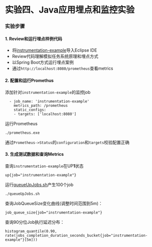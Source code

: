 实验四、Java应用埋点和监控实验
======

### 实验步骤

#### 1. Review和运行埋点样例代码

* 将[instrumentation-example](instrumentation-example)导入Eclipse IDE
* Review代码理解模拟任务系统原理和埋点方式
* 以Spring Boot方式运行埋点案例
* 通过`http://localhost:8080/prometheus`查看metrics

#### 2. 配置和运行Promethus

添加针对`instrumentation-example`的监控job

```
  - job_name: 'instrumentation-example'
    metrics_path: /prometheus
    static_configs:
    - targets: ['localhost:8080']
```

运行Prometheus

```
./prometheus.exe
```

通过`Prometheus->Status`的`configuration`和`targets`校验配置正确

#### 3. 生成测试数据和查询Metrics

查询`instrumentation-example`在UP**1**状态

```
up{job="instrumentation-example"}
```

运行[queueUpJobs.sh](queueUpJobs.sh)产生100个job

```
./queueUpJobs.sh
```

查询JobQueueSize变化曲线(调整时间范围到5m)：

```
job_queue_size{job="instrumentation-example"}
```

查询90分位Job执行延迟分布：

```
histogram_quantile(0.90, rate(jobs_completion_duration_seconds_bucket{job="instrumentation-example"}[5m]))
```
